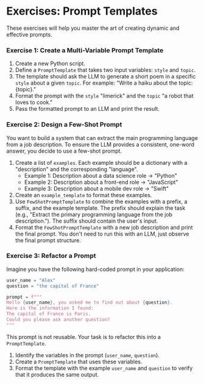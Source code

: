 # Exercises: Prompt Templates

These exercises will help you master the art of creating dynamic and effective prompts.

### Exercise 1: Create a Multi-Variable Prompt Template

1.  Create a new Python script.
2.  Define a `PromptTemplate` that takes two input variables: `style` and `topic`.
3.  The template should ask the LLM to generate a short poem in a specific `style` about a given `topic`. For example: "Write a haiku about the topic: {topic}."
4.  Format the prompt with the `style` "limerick" and the `topic` "a robot that loves to cook."
5.  Pass the formatted prompt to an LLM and print the result.

### Exercise 2: Design a Few-Shot Prompt

You want to build a system that can extract the main programming language from a job description. To ensure the LLM provides a consistent, one-word answer, you decide to use a few-shot prompt.

1.  Create a list of `examples`. Each example should be a dictionary with a "description" and the corresponding "language".
    *   Example 1: Description about a data science role -> "Python"
    *   Example 2: Description about a front-end role -> "JavaScript"
    *   Example 3: Description about a mobile dev role -> "Swift"
2.  Create an `example_template` to format these examples.
3.  Use `FewShotPromptTemplate` to combine the examples with a prefix, a suffix, and the example template. The prefix should explain the task (e.g., "Extract the primary programming language from the job description."). The suffix should contain the user's input.
4.  Format the `FewShotPromptTemplate` with a new job description and print the final prompt. You don't need to run this with an LLM, just observe the final prompt structure.

### Exercise 3: Refactor a Prompt

Imagine you have the following hard-coded prompt in your application:

```python
user_name = "Alex"
question = "the capital of France"

prompt = f"""
Hello {user_name}, you asked me to find out about {question}.
Here is the information I found:
The capital of France is Paris.
Could you please ask another question?
"""
```

This prompt is not reusable. Your task is to refactor this into a `PromptTemplate`.

1.  Identify the variables in the prompt (`user_name`, `question`).
2.  Create a `PromptTemplate` that uses these variables.
3.  Format the template with the example `user_name` and `question` to verify that it produces the same output.
